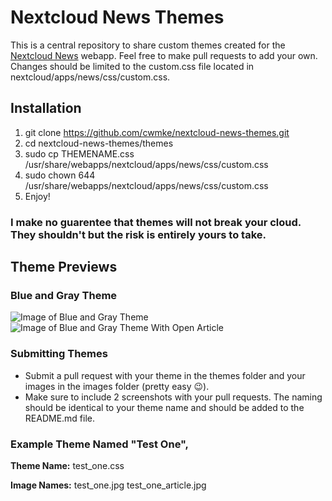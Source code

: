 # Nextcloud News Themes
This is a central repository to share custom themes created for the [Nextcloud News](https://github.com/nextcloud/news) webapp. Feel free to make pull requests to add your own. 
Changes should be limited to the custom.css file located in nextcloud/apps/news/css/custom.css.

## Installation 
1. git clone https://github.com/cwmke/nextcloud-news-themes.git
2. cd nextcloud-news-themes/themes
3. sudo cp THEMENAME.css /usr/share/webapps/nextcloud/apps/news/css/custom.css
4. sudo chown 644 /usr/share/webapps/nextcloud/apps/news/css/custom.css
5. Enjoy!

### I make no guarentee that themes will not break your cloud. They shouldn't but the risk is entirely yours to take.

## Theme Previews

### Blue and Gray Theme
![Image of Blue and Gray Theme](https://raw.githubusercontent.com/cwmke/nextcloud-news-themes/master/images/blue_and_gray.jpg)
![Image of Blue and Gray Theme With Open Article](https://raw.githubusercontent.com/cwmke/nextcloud-news-themes/master/images/blue_and_gray_article.png)

### Submitting Themes
- Submit a pull request with your theme in the themes folder and your images in the images folder (pretty easy 😉).
- Make sure to include 2 screenshots with your pull requests. The naming should be identical to your theme name and should be added to the README.md file. 

### Example Theme Named "Test One", 

**Theme Name:** test_one.css

**Image Names:** test_one.jpg test_one_article.jpg
